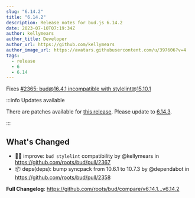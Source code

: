 ```yaml
---
slug: "6.14.2"
title: "6.14.2"
description: Release notes for bud.js 6.14.2
date: 2023-07-10T07:19:34Z
author: kellymears
author_title: Developer
author_url: https://github.com/kellymears
author_image_url: https://avatars.githubusercontent.com/u/397606?v=4
tags:
  - release
  - 6
  - 6.14
---
```


<!--This file is generated-->

Fixes [#2365: bud@16.4.1 incompatible with stylelint@15.10.1](https://github.com/roots/bud/issues/2365)

<!--truncate-->

:::info Updates available

There are patches available for [this release](https://bud.js.org/releases/tags/6-14). Please update to [6.14.3](https://bud.js.org/releases/6.14.3).

:::

## What's Changed

* 👍🏼 improve: `bud stylelint` compatibility by @kellymears in https://github.com/roots/bud/pull/2367
* 📦 deps(deps): bump syncpack from 10.6.1 to 10.7.3 by @dependabot in https://github.com/roots/bud/pull/2358

**Full Changelog**: https://github.com/roots/bud/compare/v6.14.1...v6.14.2
